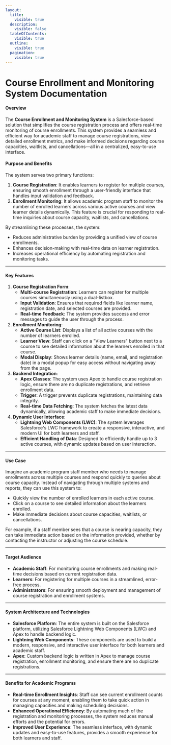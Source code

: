 ```yaml
---
layout:
  title:
    visible: true
  description:
    visible: false
  tableOfContents:
    visible: true
  outline:
    visible: true
  pagination:
    visible: true
---
```


# Course Enrollment and Monitoring System Documentation

#### **Overview**

The **Course Enrollment and Monitoring System** is a Salesforce-based solution that simplifies the course registration process and offers real-time monitoring of course enrollments. This system provides a seamless and efficient way for academic staff to manage course registrations, view detailed enrollment metrics, and make informed decisions regarding course capacities, waitlists, and cancellations—all in a centralized, easy-to-use interface.

#### **Purpose and Benefits**

The system serves two primary functions:

1. **Course Registration**: It enables learners to register for multiple courses, ensuring smooth enrollment through a user-friendly interface that handles input validation and feedback.
2. **Enrollment Monitoring**: It allows academic program staff to monitor the number of enrolled learners across various active courses and view learner details dynamically. This feature is crucial for responding to real-time inquiries about course capacity, waitlists, and cancellations.

By streamlining these processes, the system:

* Reduces administrative burden by providing a unified view of course enrollments.
* Enhances decision-making with real-time data on learner registration.
* Increases operational efficiency by automating registration and monitoring tasks.

***

#### **Key Features**

1. **Course Registration Form**:
   * **Multi-course Registration**: Learners can register for multiple courses simultaneously using a dual-listbox.
   * **Input Validation**: Ensures that required fields like learner name, registration date, and selected courses are provided.
   * **Real-time Feedback**: The system provides success and error messages to guide the user through the process.
2. **Enrollment Monitoring**:
   * **Active Course List**: Displays a list of all active courses with the number of learners enrolled.
   * **Learner View**: Staff can click on a "View Learners" button next to a course to see detailed information about the learners enrolled in that course.
   * **Modal Display**: Shows learner details (name, email, and registration date) in a modal popup for easy access without navigating away from the page.
3. **Backend Integration**:
   * **Apex Classes**: The system uses Apex to handle course registration logic, ensure there are no duplicate registrations, and retrieve enrollment data.
   * **Trigger**: A trigger prevents duplicate registrations, maintaining data integrity.
   * **Real-time Data Fetching**: The system fetches the latest data dynamically, allowing academic staff to make immediate decisions.
4. **Dynamic User Interface**:
   * **Lightning Web Components (LWC)**: The system leverages Salesforce's LWC framework to create a responsive, interactive, and modern UI for both learners and staff.
   * **Efficient Handling of Data**: Designed to efficiently handle up to 3 active courses, with dynamic updates based on user interaction.

***

#### **Use Case**

Imagine an academic program staff member who needs to manage enrollments across multiple courses and respond quickly to queries about course capacity. Instead of navigating through multiple systems and reports, they can use this system to:

* Quickly view the number of enrolled learners in each active course.
* Click on a course to see detailed information about the learners enrolled.
* Make immediate decisions about course capacities, waitlists, or cancellations.

For example, if a staff member sees that a course is nearing capacity, they can take immediate action based on the information provided, whether by contacting the instructor or adjusting the course schedule.

***

#### **Target Audience**

* **Academic Staff**: For monitoring course enrollments and making real-time decisions based on current registration data.
* **Learners**: For registering for multiple courses in a streamlined, error-free process.
* **Administrators**: For ensuring smooth deployment and management of course registration and enrollment systems.

***

#### **System Architecture and Technologies**

* **Salesforce Platform**: The entire system is built on the Salesforce platform, utilizing Salesforce Lightning Web Components (LWC) and Apex to handle backend logic.
* **Lightning Web Components**: These components are used to build a modern, responsive, and interactive user interface for both learners and academic staff.
* **Apex**: Custom backend logic is written in Apex to manage course registration, enrollment monitoring, and ensure there are no duplicate registrations.

***

#### **Benefits for Academic Programs**

* **Real-time Enrollment Insights**: Staff can see current enrollment counts for courses at any moment, enabling them to take quick action in managing capacities and making scheduling decisions.
* **Enhanced Operational Efficiency**: By automating much of the registration and monitoring processes, the system reduces manual efforts and the potential for errors.
* **Improved User Experience**: The seamless interface, with dynamic updates and easy-to-use features, provides a smooth experience for both learners and staff.

